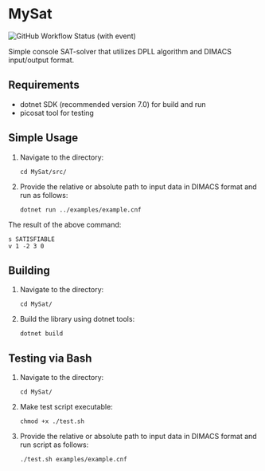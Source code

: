 # MySat

![GitHub Workflow Status (with event)](https://img.shields.io/github/actions/workflow/status/PolinaSavelyeva/MySat/ci.yml)

Simple console SAT-solver that utilizes DPLL algorithm and DIMACS input/output format.

## Requirements

- dotnet SDK (recommended version 7.0) for build and run
- picosat tool for testing

## Simple Usage

1. Navigate to the directory:

    ```
    cd MySat/src/
    ```

2. Provide the relative or absolute path to input data in DIMACS format and run as follows:

    ```
    dotnet run ../examples/example.cnf
    ```

The result of the above command:
    
```
s SATISFIABLE
v 1 -2 3 0
```

## Building

1. Navigate to the directory:

    ```
    cd MySat/
    ```

2. Build the library using dotnet tools:

    ```
    dotnet build
    ```

## Testing via Bash

1. Navigate to the directory:

    ```
    cd MySat/
    ```

2. Make test script executable:

    ```
    chmod +x ./test.sh
    ```

3. Provide the relative or absolute path to input data in DIMACS format and run script as follows:

    ```
    ./test.sh examples/example.cnf
    ```
